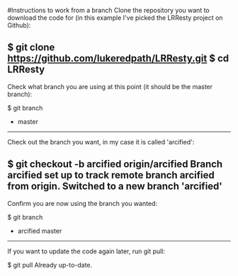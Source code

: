 #Instructions to work from a branch
Clone the repository you want to download the code for (in this example I've picked the LRResty project on Github):

$ git clone https://github.com/lukeredpath/LRResty.git
$ cd LRResty
--------------
Check what branch you are using at this point (it should be the master branch):

$ git branch    
* master
--------------
Check out the branch you want, in my case it is called 'arcified':

 $ git checkout -b arcified origin/arcified
 Branch arcified set up to track remote branch arcified from origin.
 Switched to a new branch 'arcified'
---------------
Confirm you are now using the branch you wanted:

$ git branch    
* arcified
  master

-----------------------
If you want to update the code again later, run git pull:

$ git pull
Already up-to-date.
